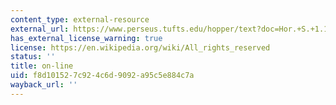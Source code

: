 ```yaml
---
content_type: external-resource
external_url: https://www.perseus.tufts.edu/hopper/text?doc=Hor.+S.+1.1&fromdoc=Perseus%3Atext%3A1999.02.0063
has_external_license_warning: true
license: https://en.wikipedia.org/wiki/All_rights_reserved
status: ''
title: on-line
uid: f8d10152-7c92-4c6d-9092-a95c5e884c7a
wayback_url: ''
---
```

